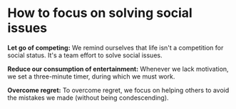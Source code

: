 # How to focus on solving social issues  

**Let go of competing:** We remind ourselves that life isn't a competition for social status. It's a team effort to solve social issues.    

**Reduce our consumption of entertainment:** Whenever we lack motivation, we set a three-minute timer, during which we must work.    

**Overcome regret:** To overcome regret, we focus on helping others to avoid the mistakes we made (without being condescending).   
